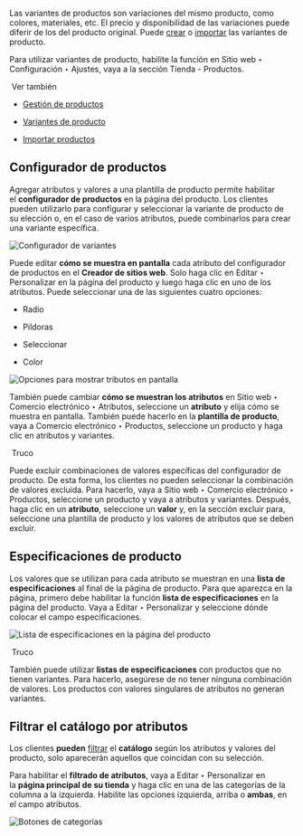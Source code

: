 Las variantes de productos son variaciones del mismo producto, como colores, materiales, etc. El precio y disponibilidad de las variaciones puede diferir de los del producto original. Puede [crear](https://www.odoo.com/documentation/17.0/es/applications/sales/sales/products_prices/products/variants.html) o [importar](https://www.odoo.com/documentation/17.0/es/applications/sales/sales/products_prices/products/import.html) las variantes de producto.

Para utilizar variantes de producto, habilite la función en Sitio web ‣ Configuración ‣ Ajustes, vaya a la sección Tienda - Productos.

 Ver también

- [Gestión de productos](https://www.odoo.com/documentation/17.0/es/applications/websites/ecommerce/managing_products/products.html)
    
- [Variantes de producto](https://www.odoo.com/documentation/17.0/es/applications/sales/sales/products_prices/products/variants.html)
    
- [Importar productos](https://www.odoo.com/documentation/17.0/es/applications/sales/sales/products_prices/products/import.html)
    

## Configurador de productos[](https://www.odoo.com/documentation/17.0/es/applications/websites/ecommerce/managing_products/variants.html#product-configurator "Enlazar permanentemente con este título")

Agregar atributos y valores a una plantilla de producto permite habilitar el **configurador de productos** en la página del producto. Los clientes pueden utilizarlo para configurar y seleccionar la variante de producto de su elección o, en el caso de varios atributos, puede combinarlos para crear una variante específica.

![Configurador de variantes](https://www.odoo.com/documentation/17.0/es/_images/variants-configurator.png)

Puede editar **cómo se muestra en pantalla** cada atributo del configurador de productos en el **Creador de sitios web**. Solo haga clic en Editar ‣ Personalizar en la página del producto y luego haga clic en uno de los atributos. Puede seleccionar una de las siguientes cuatro opciones:

- Radio
    
- Pildoras
    
- Seleccionar
    
- Color
    

![Opciones para mostrar tributos en pantalla](https://www.odoo.com/documentation/17.0/es/_images/variants-display-type.png)

También puede cambiar **cómo se muestran los atributos** en Sitio web ‣ Comercio electrónico ‣ Atributos, seleccione un **atributo** y elija cómo se muestra en pantalla. También puede hacerlo en la **plantilla de producto**, vaya a Comercio electrónico ‣ Productos, seleccione un producto y haga clic en atributos y variantes.

 Truco

Puede excluir combinaciones de valores específicas del configurador de producto. De esta forma, los clientes no pueden seleccionar la combinación de valores excluida. Para hacerlo, vaya a Sitio web ‣ Comercio electrónico ‣ Productos, seleccione un producto y vaya a atributos y variantes. Después, haga clic en un **atributo**, seleccione un **valor** y, en la sección excluir para, seleccione una plantilla de producto y los valores de atributos que se deben excluir.

## Especificaciones de producto[](https://www.odoo.com/documentation/17.0/es/applications/websites/ecommerce/managing_products/variants.html#product-specifications "Enlazar permanentemente con este título")

Los valores que se utilizan para cada atributo se muestran en una **lista de especificaciones** al final de la página de producto. Para que aparezca en la página, primero debe habilitar la función **lista de especificaciones** en la página del producto. Vaya a Editar ‣ Personalizar y seleccione dónde colocar el campo especificaciones.

![Lista de especificaciones en la página del producto](https://www.odoo.com/documentation/17.0/es/_images/variants-specifications.png)

 Truco

También puede utilizar **listas de especificaciones** con productos que no tienen variantes. Para hacerlo, asegúrese de no tener ninguna combinación de valores. Los productos con valores singulares de atributos no generan variantes.

## Filtrar el catálogo por atributos[](https://www.odoo.com/documentation/17.0/es/applications/websites/ecommerce/managing_products/variants.html#filter-catalog-by-attributes "Enlazar permanentemente con este título")

Los clientes **pueden** [filtrar](https://www.odoo.com/documentation/17.0/es/applications/websites/ecommerce/managing_products/catalog.html#ecommerce-browsing) el **catálogo** según los atributos y valores del producto, solo aparecerán aquellos que coincidan con su selección.

Para habilitar el **filtrado de atributos**, vaya a Editar ‣ Personalizar en la **página principal de su tienda** y haga clic en una de las categorías de la columna a la izquierda. Habilite las opciones izquierda, arriba o **ambas**, en el campo atributos.

![Botones de categorías](https://www.odoo.com/documentation/17.0/es/_images/variants-categories.png)